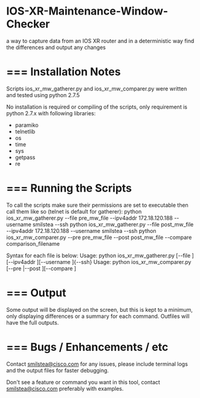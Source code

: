 # IOS-XR-Maintenance-Window-Checker
a way to capture data from an IOS XR router and in a deterministic way find the differences and output any changes


===
Installation Notes
===
Scripts ios_xr_mw_gatherer.py and ios_xr_mw_comparer.py were written and tested using python 2.7.5

No installation is required or compiling of the scripts, only requirement is python 2.7.x with following libraries:
- paramiko
- telnetlib
- os
- time
- sys
- getpass
- re

===
Running the Scripts
===
To call the scripts make sure their permissions are set to executable then call them like so (telnet is default for gatherer):
python ios_xr_mw_gatherer.py --file pre_mw_file --ipv4addr 172.18.120.188 --username smilstea --ssh
python ios_xr_mw_gatherer.py --file post_mw_file --ipv4addr 172.18.120.188 --username smilstea --ssh
python ios_xr_mw_comparer.py --pre pre_mw_file --post post_mw_file --compare comparison_filename

Syntax for each file is below:
Usage: python ios_xr_mw_gatherer.py [--file <filename>][--ipv4addr <ipv4 address>][--username <username>]{--ssh}
Usage: python ios_xr_mw_comparer.py [--pre <filename>|--post <filename>][--compare <filename>]

===
Output
===
Some output will be displayed on the screen, but this is kept to a minimum, only displaying differences or a summary for each command.
Outfiles will have the full outputs.

===
Bugs / Enhancements / etc
===
Contact smilstea@cisco.com for any issues, please include terminal logs and the output files for faster debugging.

Don't see a feature or command you want in this tool, contact smilstea@cisco.com preferably with examples.
